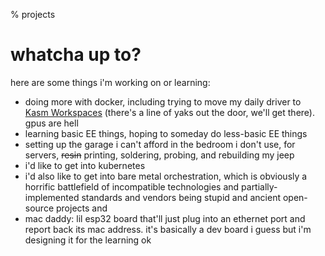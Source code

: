 % projects

# whatcha up to?

here are some things i'm working on or learning:

- doing more with docker, including trying to move my daily driver to [Kasm Workspaces](https://kasmweb.com/) (there's a line of yaks out the door, we'll get there). gpus are hell
- learning basic EE things, hoping to someday do less-basic EE things
- setting up the garage i can't afford in the bedroom i don't use, for servers, ~~resin~~ printing, soldering, probing, and rebuilding my jeep
- i'd like to get into kubernetes
- i'd also like to get into bare metal orchestration, which is obviously a horrific battlefield of incompatible technologies and partially-implemented standards and vendors being stupid and ancient open-source projects and
- mac daddy: lil esp32 board that'll just plug into an ethernet port and report back its mac address. it's basically a dev board i guess but i'm designing it for the learning ok